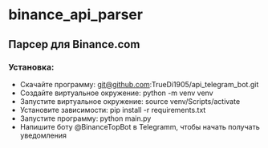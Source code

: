 # binance_api_parser
## Парсер для Binance.com
### Установка:
- Скачайте программу: git@github.com:TrueDi1905/api_telegram_bot.git
- Создайте виртуальное окружение: python -m venv venv
- Запустите виртуальное окружение: source venv/Scripts/activate 
- Установите зависимости: pip install -r requirements.txt
- Запустите программу: python main.py
- Напишите боту @BinanceTopBot в Telegramm, чтобы начать получать уведомления
